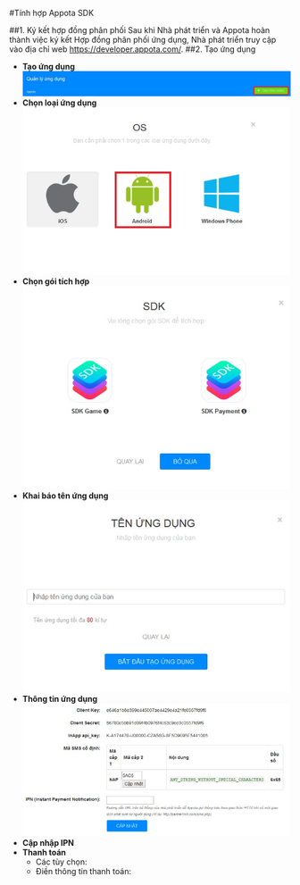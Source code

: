 #Tính hợp Appota SDK


##1. Ký kết hợp đồng phân phối
Sau khi Nhà phát triển và Appota hoàn thành việc ký kết Hợp đồng phân phối ứng dụng, Nhà phát triển truy cập vào địa chỉ web https://developer.appota.com/.
##2. Tạo ứng dụng
- **Tạo ứng dụng**
![](https://raw.githubusercontent.com/ngocchuan/AppotaSDK4/master/Image/1.jpg)
- **Chọn loại ứng dụng**
![](https://raw.githubusercontent.com/ngocchuan/AppotaSDK4/master/Image/2.jpg)
- **Chọn gói tích hợp**
![](https://raw.githubusercontent.com/ngocchuan/AppotaSDK4/master/Image/3.jpg)
- **Khai báo tên ứng dụng**
![](https://raw.githubusercontent.com/ngocchuan/AppotaSDK4/master/Image/4.jpg)
- **Thông tin ứng dụng**
![](https://raw.githubusercontent.com/ngocchuan/AppotaSDK4/master/Image/5.jpg)
- **Cập nhập IPN**
- **Thanh toán**
	- Các tùy chọn: 
	- Điền thông tin thanh toán: 
 